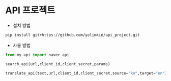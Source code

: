 # API 프로젝트
- 설치 방법
```bash
pip install git+https://github.com/yelimkin/api_project.git
```

- 사용 방법
```python
from my_api import naver_api

search_api(url,client_id,client_secret,params)

translate_api(text,url,client_id,client_secret,source="ko",target="en")
```